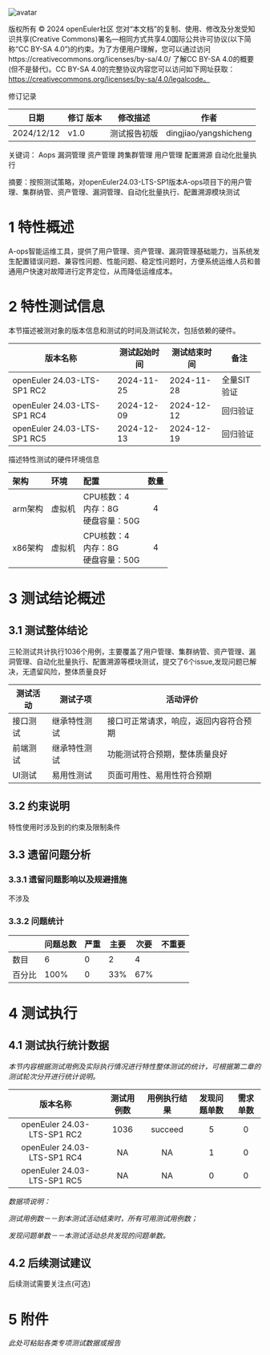 ![avatar](../../images/openEuler.png)


版权所有 © 2024  openEuler社区
 您对“本文档”的复制、使用、修改及分发受知识共享(Creative Commons)署名—相同方式共享4.0国际公共许可协议(以下简称“CC BY-SA 4.0”)的约束。为了方便用户理解，您可以通过访问https://creativecommons.org/licenses/by-sa/4.0/ 了解CC BY-SA 4.0的概要 (但不是替代)。CC BY-SA 4.0的完整协议内容您可以访问如下网址获取：https://creativecommons.org/licenses/by-sa/4.0/legalcode。

修订记录

| 日期 | 修订   版本 | 修改描述 | 作者 |
| ---- | ----------- | -------- | ---- |
| 2024/12/12     |    v1.0         |   测试报告初版       |   dingjiao/yangshicheng   |

关键词： Aops 漏洞管理 资产管理 跨集群管理 用户管理 配置溯源 自动化批量执行

摘要：按照测试策略，对openEuler24.03-LTS-SP1版本A-ops项目下的用户管理、集群纳管、资产管理、漏洞管理、自动化批量执行、配置溯源模块测试


# 1     特性概述

A-ops智能运维工具，提供了用户管理、资产管理、漏洞管理基础能力，当系统发生配置错误问题、兼容性问题、性能问题、稳定性问题时，方便系统运维人员和普通用户快速对故障进行定界定位，从而降低运维成本。

# 2     特性测试信息

本节描述被测对象的版本信息和测试的时间及测试轮次，包括依赖的硬件。

| 版本名称                    | 测试起始时间 | 测试结束时间 | 备注        |
| --------------------------- | ------------ | ------------ | ----------- |
| openEuler 24.03-LTS-SP1 RC2 | 2024-11-25   | 2024-11-28   | 全量SIT验证      |
| openEuler 24.03-LTS-SP1 RC4 | 2024-12-09   | 2024-12-12   | 回归验证 |
| openEuler 24.03-LTS-SP1 RC5 | 2024-12-13   | 2024-12-19   | 回归验证 |

描述特性测试的硬件环境信息

| 架构    | 环境   | 配置                                    | 数量 |
| :------ | :----- | :-------------------------------------- | :--: |
| arm架构 | 虚拟机 | CPU核数：4<br>内存：8G<br>硬盘容量：50G |  4   |
| x86架构 | 虚拟机 | CPU核数：4<br>内存：8G<br>硬盘容量：50G |  4   |

# 3     测试结论概述

## 3.1   测试整体结论

三轮测试共计执行1036个用例，主要覆盖了用户管理、集群纳管、资产管理、漏洞管理、自动化批量执行、配置溯源等模块测试，提交了6个issue,发现问题已解决，无遗留风险，整体质量良好

| 测试活动 | 测试子项 | 活动评价 |
| ------- | -------- | ------- |
| 接口测试 | 继承特性测试 | 接口可正常请求，响应，返回内容符合预期     |
| 前端测试 | 继承特性测试 |  功能测试符合预期，整体质量良好    |
| UI测试 |    易用性测试     | 页面可用性、易用性符合预期        |

## 3.2   约束说明

特性使用时涉及到的约束及限制条件

## 3.3   遗留问题分析

### 3.3.1 遗留问题影响以及规避措施

不涉及

### 3.3.2 问题统计

|        | 问题总数 | 严重 | 主要 | 次要 | 不重要 |
| ------ | -------- | ---- | ---- | ---- | ------ |
| 数目   |     6     |  0    |   2   |  4    |        |
| 百分比 |      100%    |   0   |   33%   |   67%   |        |


# 4     测试执行

## 4.1   测试执行统计数据

*本节内容根据测试用例及实际执行情况进行特性整体测试的统计，可根据第二章的测试轮次分开进行统计说明。*

|          版本名称           | 测试用例数 | 用例执行结果    | 发现问题单数  | 需求单数 |
| :-------------------------: | :--------: | :----------: | :----------: | :-----:  |
| openEuler 24.03-LTS-SP1 RC2 |    1036     |   succeed     |      5      |    0     |
| openEuler 24.03-LTS-SP1 RC4 |    NA     |   NA     |      1      |    0    |
| openEuler 24.03-LTS-SP1 RC5 |    NA     |   NA     |      0      |    0     |

*数据项说明：*

*测试用例数－－到本测试活动结束时，所有可用测试用例数；*

*发现问题单数－－本测试活动总共发现的问题单数。*

## 4.2   后续测试建议

后续测试需要关注点(可选)

# 5     附件

*此处可粘贴各类专项测试数据或报告*

 



 

 